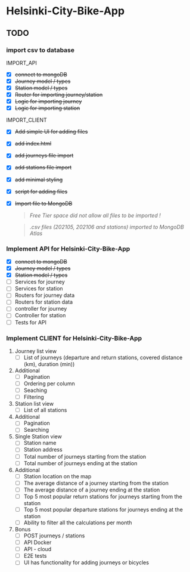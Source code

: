 # Helsinki-City-Bike-App

## TODO

### import csv to database

IMPORT_API

- [x] ~~connect to mongoDB~~
- [x] ~~Journey model / types~~
- [x] ~~Station model / types~~
- [x] ~~Router for importing journey/station~~
- [x] ~~Logic for importing journey~~
- [x] ~~Logic for importing station~~

IMPORT_CLIENT

- [x] ~~Add simple UI for adding files~~
- [x] ~~add index.html~~
- [x] ~~add journeys file import~~
- [x] ~~add stations file import~~
- [x] ~~add minimal styling~~
- [x] ~~script for adding files~~

- [x] ~~Import file to MongoDB~~

  > *Free Tier space did not allow all files to be imported !*<br/>
  
  > *.csv files (202105, 202106 and stations) imported to MongoDB Atlas*

### Implement API for Helsinki-City-Bike-App

- [x] ~~connect to mongoDB~~
- [x] ~~Journey model / types~~
- [x] ~~Station model / types~~
- [ ] Services for journey
- [ ] Services for station
- [ ] Routers for journey data
- [ ] Routers for station data
- [ ] controller for journey
- [ ] Controller for station
- [ ] Tests for API

### Implement CLIENT for Helsinki-City-Bike-App

1. Journey list view
   - [ ] List of journeys (departure and return stations, covered distance (km), duration (min))
2. Additional
   - [ ] Pagination
   - [ ] Ordering per column
   - [ ] Seaching
   - [ ] Filtering
3. Station list view
   - [ ] List of all stations
4. Additional
   - [ ] Pagination
   - [ ] Searching
5. Single Station view
   - [ ] Station name
   - [ ] Station address
   - [ ] Total number of journeys starting from the station
   - [ ] Total number of journeys ending at the station
6. Additional
   - [ ] Station location on the map
   - [ ] The average distance of a journey starting from the station
   - [ ] The average distance of a journey ending at the station
   - [ ] Top 5 most popular return stations for journeys starting from the station
   - [ ] Top 5 most popular departure stations for journeys ending at the station
   - [ ] Ability to filter all the calculations per month
7. Bonus
   - [ ] POST journeys / stations
   - [ ] API Docker
   - [ ] API - cloud
   - [ ] E2E tests
   - [ ] UI has functionality for adding journeys or bicycles
